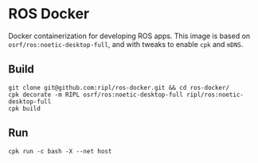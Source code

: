 # ROS Docker

Docker containerization for developing ROS apps. This image is based on `osrf/ros:noetic-desktop-full`, and with tweaks to enable `cpk` and `mDNS`.

## Build

    git clone git@github.com:ripl/ros-docker.git && cd ros-docker/
    cpk decorate -m RIPL osrf/ros:noetic-desktop-full ripl/ros:noetic-desktop-full
    cpk build

## Run

    cpk run -c bash -X --net host
